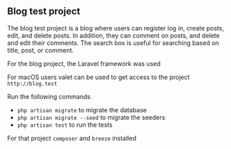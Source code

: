 
## Blog test project

The blog test project is a blog where users can register log in, create posts, edit, and delete posts. In addition, they can comment on posts, and delete and edit their comments.
The search box is useful for searching based on title, post, or comment.

For the blog project, the Laravel framework was used

For macOS users valet can be used to get access to the project ```http://blog.test```

Run the following commands

- ``` php artisan migrate ``` to migrate the database
- ``` php artisan migrate --seed ``` to migrate the seeders
- ``` php artisan test ``` to run the tests

For that project ``` composer ``` and ``` breeze ```  installed 


